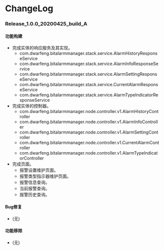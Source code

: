 # ChangeLog

### Release_1.0.0_20200425_build_A

#### 功能构建

- 完成实体的响应服务及其实现。
  - com.dwarfeng.bitalarmmanager.stack.service.AlarmHistoryResponseService
  - com.dwarfeng.bitalarmmanager.stack.service.AlarmInfoResponseService
  - com.dwarfeng.bitalarmmanager.stack.service.AlarmSettingResponseService
  - com.dwarfeng.bitalarmmanager.stack.service.CurrentAlarmResponseService
  - com.dwarfeng.bitalarmmanager.stack.service.AlarmTypeIndicatorResponseService
- 完成实体的控制器。
  - com.dwarfeng.bitalarmmanager.node.controller.v1.AlarmHistoryController
  - com.dwarfeng.bitalarmmanager.node.controller.v1.AlarmInfoController
  - com.dwarfeng.bitalarmmanager.node.controller.v1.AlarmSettingController
  - com.dwarfeng.bitalarmmanager.node.controller.v1.CurrentAlarmController
  - com.dwarfeng.bitalarmmanager.node.controller.v1.AlarmTypeIndicatorController
- 完成页面。
  - 报警设置维护页面。
  - 报警类型指示器维护页面。
  - 报警信息查询。
  - 当前报警查询。
  - 报警历史查询。

#### Bug修复

- (无)

#### 功能移除

- (无)
